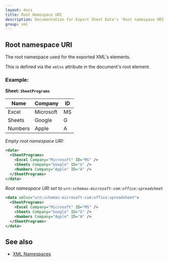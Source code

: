 ```yaml
---
layout: docs
title: Root Namespace URI
description: Documentation for Export Sheet Data's 'Root namespace URI' option.
group: xml
---
```


Root namespace URI
------------------
The root namespace used for the exported XML's elements.

This is defined via the `xmlns` attribute in the document's root element.

### Example: ###

**Sheet: `SheetPrograms`**

Name | Company | ID
---- | ------- | -----------
Excel | Microsoft | MS
Sheets | Google | G
Numbers | Apple | A

*Empty root namespace URI:*
```xml
<data>
  <SheetPrograms>
    <Excel Company="Microsoft" ID="MS" />
    <Sheets Company="Google" ID="G" />
    <Numbers Company="Apple" ID="A" />
  </SheetPrograms>
</data>
```

*Root namespace URI set to `urn:schemas-microsoft-com:office:spreadsheet`*
```xml
<data xmlns="urn:schemas-microsoft-com:office:spreadsheet">
  <SheetPrograms>
    <Excel Company="Microsoft" ID="MS" />
    <Sheets Company="Google" ID="G" />
    <Numbers Company="Apple" ID="A" />
  </SheetPrograms>
</data>
```

See also
--------
  - [XML Namespaces](xmlnamespaces.md)
